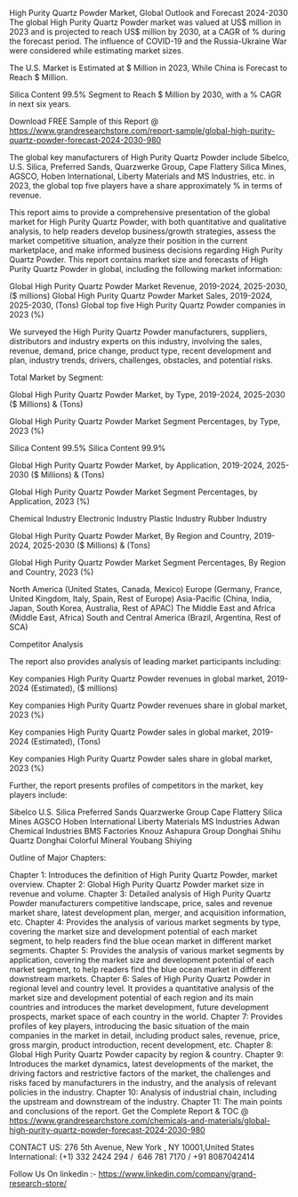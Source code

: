 High Purity Quartz Powder Market, Global Outlook and Forecast 2024-2030
The global High Purity Quartz Powder market was valued at US$ million in 2023 and is projected to reach US$ million by 2030, at a CAGR of % during the forecast period. The influence of COVID-19 and the Russia-Ukraine War were considered while estimating market sizes.

The U.S. Market is Estimated at $ Million in 2023, While China is Forecast to Reach $ Million.

Silica Content 99.5% Segment to Reach $ Million by 2030, with a % CAGR in next six years.

Download FREE Sample of this Report @ https://www.grandresearchstore.com/report-sample/global-high-purity-quartz-powder-forecast-2024-2030-980

The global key manufacturers of High Purity Quartz Powder include Sibelco, U.S. Silica, Preferred Sands, Quarzwerke Group, Cape Flattery Silica Mines, AGSCO, Hoben International, Liberty Materials and MS Industries, etc. in 2023, the global top five players have a share approximately % in terms of revenue.

This report aims to provide a comprehensive presentation of the global market for High Purity Quartz Powder, with both quantitative and qualitative analysis, to help readers develop business/growth strategies, assess the market competitive situation, analyze their position in the current marketplace, and make informed business decisions regarding High Purity Quartz Powder. This report contains market size and forecasts of High Purity Quartz Powder in global, including the following market information:

Global High Purity Quartz Powder Market Revenue, 2019-2024, 2025-2030, ($ millions)
Global High Purity Quartz Powder Market Sales, 2019-2024, 2025-2030, (Tons)
Global top five High Purity Quartz Powder companies in 2023 (%)

We surveyed the High Purity Quartz Powder manufacturers, suppliers, distributors and industry experts on this industry, involving the sales, revenue, demand, price change, product type, recent development and plan, industry trends, drivers, challenges, obstacles, and potential risks.

Total Market by Segment:

Global High Purity Quartz Powder Market, by Type, 2019-2024, 2025-2030 ($ Millions) & (Tons)

Global High Purity Quartz Powder Market Segment Percentages, by Type, 2023 (%)

Silica Content 99.5%
Silica Content 99.9%

Global High Purity Quartz Powder Market, by Application, 2019-2024, 2025-2030 ($ Millions) & (Tons)

Global High Purity Quartz Powder Market Segment Percentages, by Application, 2023 (%)

Chemical Industry
Electronic Industry
Plastic Industry
Rubber Industry

Global High Purity Quartz Powder Market, By Region and Country, 2019-2024, 2025-2030 ($ Millions) & (Tons)

Global High Purity Quartz Powder Market Segment Percentages, By Region and Country, 2023 (%)

North America (United States, Canada, Mexico)
Europe (Germany, France, United Kingdom, Italy, Spain, Rest of Europe)
Asia-Pacific (China, India, Japan, South Korea, Australia, Rest of APAC)
The Middle East and Africa (Middle East, Africa)
South and Central America (Brazil, Argentina, Rest of SCA)

Competitor Analysis

The report also provides analysis of leading market participants including:

Key companies High Purity Quartz Powder revenues in global market, 2019-2024 (Estimated), ($ millions)

Key companies High Purity Quartz Powder revenues share in global market, 2023 (%)

Key companies High Purity Quartz Powder sales in global market, 2019-2024 (Estimated), (Tons)

Key companies High Purity Quartz Powder sales share in global market, 2023 (%)

Further, the report presents profiles of competitors in the market, key players include:

Sibelco
U.S. Silica
Preferred Sands
Quarzwerke Group
Cape Flattery Silica Mines
AGSCO
Hoben International
Liberty Materials
MS Industries
Adwan Chemical Industries
BMS Factories
Knouz
Ashapura Group
Donghai Shihu Quartz
Donghai Colorful Mineral
Youbang Shiying

Outline of Major Chapters:

Chapter 1: Introduces the definition of High Purity Quartz Powder, market overview.
Chapter 2: Global High Purity Quartz Powder market size in revenue and volume.
Chapter 3: Detailed analysis of High Purity Quartz Powder manufacturers competitive landscape, price, sales and revenue market share, latest development plan, merger, and acquisition information, etc.
Chapter 4: Provides the analysis of various market segments by type, covering the market size and development potential of each market segment, to help readers find the blue ocean market in different market segments.
Chapter 5: Provides the analysis of various market segments by application, covering the market size and development potential of each market segment, to help readers find the blue ocean market in different downstream markets.
Chapter 6: Sales of High Purity Quartz Powder in regional level and country level. It provides a quantitative analysis of the market size and development potential of each region and its main countries and introduces the market development, future development prospects, market space of each country in the world.
Chapter 7: Provides profiles of key players, introducing the basic situation of the main companies in the market in detail, including product sales, revenue, price, gross margin, product introduction, recent development, etc.
Chapter 8: Global High Purity Quartz Powder capacity by region & country.
Chapter 9: Introduces the market dynamics, latest developments of the market, the driving factors and restrictive factors of the market, the challenges and risks faced by manufacturers in the industry, and the analysis of relevant policies in the industry.
Chapter 10: Analysis of industrial chain, including the upstream and downstream of the industry.
Chapter 11: The main points and conclusions of the report.
Get the Complete Report & TOC @ https://www.grandresearchstore.com/chemicals-and-materials/global-high-purity-quartz-powder-forecast-2024-2030-980

CONTACT US:
276 5th Avenue, New York , NY 10001,United States
International: (+1) 332 2424 294 /  646 781 7170 / +91 8087042414

Follow Us On linkedin :- https://www.linkedin.com/company/grand-research-store/
